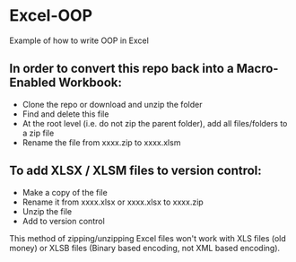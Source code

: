# Excel-OOP
Example of how to write OOP in Excel

## In order to convert this repo back into a Macro-Enabled Workbook:
  * Clone the repo or download and unzip the folder
  * Find and delete this file
  * At the root level (i.e. do not zip the parent folder), add all files/folders to a zip file
  * Rename the file from xxxx.zip to xxxx.xlsm

## To add XLSX / XLSM files to version control:
  * Make a copy of the file
  * Rename it from xxxx.xlsx or xxxx.xlsx to xxxx.zip
  * Unzip the file
  * Add to version control

This method of zipping/unzipping Excel files won't work with XLS files (old money) or XLSB files (Binary based encoding, not XML based encoding).
